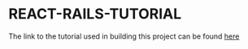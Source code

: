 # REACT-RAILS-TUTORIAL

The link to the tutorial used in building this project can be found [here](https://www.freecodecamp.org/news/how-to-create-a-rails-project-with-a-react-and-redux-front-end-8b01e17a1db/)